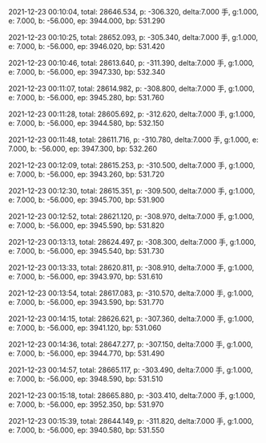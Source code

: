 2021-12-23 00:10:04, total: 28646.534, p: -306.320, delta:7.000 手, g:1.000, e: 7.000, b: -56.000, ep: 3944.000, bp: 531.290

2021-12-23 00:10:25, total: 28652.093, p: -305.340, delta:7.000 手, g:1.000, e: 7.000, b: -56.000, ep: 3946.020, bp: 531.420

2021-12-23 00:10:46, total: 28613.640, p: -311.390, delta:7.000 手, g:1.000, e: 7.000, b: -56.000, ep: 3947.330, bp: 532.340

2021-12-23 00:11:07, total: 28614.982, p: -308.800, delta:7.000 手, g:1.000, e: 7.000, b: -56.000, ep: 3945.280, bp: 531.760

2021-12-23 00:11:28, total: 28605.692, p: -312.620, delta:7.000 手, g:1.000, e: 7.000, b: -56.000, ep: 3944.580, bp: 532.150

2021-12-23 00:11:48, total: 28611.716, p: -310.780, delta:7.000 手, g:1.000, e: 7.000, b: -56.000, ep: 3947.300, bp: 532.260

2021-12-23 00:12:09, total: 28615.253, p: -310.500, delta:7.000 手, g:1.000, e: 7.000, b: -56.000, ep: 3943.260, bp: 531.720

2021-12-23 00:12:30, total: 28615.351, p: -309.500, delta:7.000 手, g:1.000, e: 7.000, b: -56.000, ep: 3945.700, bp: 531.900

2021-12-23 00:12:52, total: 28621.120, p: -308.970, delta:7.000 手, g:1.000, e: 7.000, b: -56.000, ep: 3945.590, bp: 531.820

2021-12-23 00:13:13, total: 28624.497, p: -308.300, delta:7.000 手, g:1.000, e: 7.000, b: -56.000, ep: 3945.540, bp: 531.730

2021-12-23 00:13:33, total: 28620.811, p: -308.910, delta:7.000 手, g:1.000, e: 7.000, b: -56.000, ep: 3943.970, bp: 531.610

2021-12-23 00:13:54, total: 28617.083, p: -310.570, delta:7.000 手, g:1.000, e: 7.000, b: -56.000, ep: 3943.590, bp: 531.770

2021-12-23 00:14:15, total: 28626.621, p: -307.360, delta:7.000 手, g:1.000, e: 7.000, b: -56.000, ep: 3941.120, bp: 531.060

2021-12-23 00:14:36, total: 28647.277, p: -307.150, delta:7.000 手, g:1.000, e: 7.000, b: -56.000, ep: 3944.770, bp: 531.490

2021-12-23 00:14:57, total: 28665.117, p: -303.490, delta:7.000 手, g:1.000, e: 7.000, b: -56.000, ep: 3948.590, bp: 531.510

2021-12-23 00:15:18, total: 28665.880, p: -303.410, delta:7.000 手, g:1.000, e: 7.000, b: -56.000, ep: 3952.350, bp: 531.970

2021-12-23 00:15:39, total: 28644.149, p: -311.820, delta:7.000 手, g:1.000, e: 7.000, b: -56.000, ep: 3940.580, bp: 531.550
